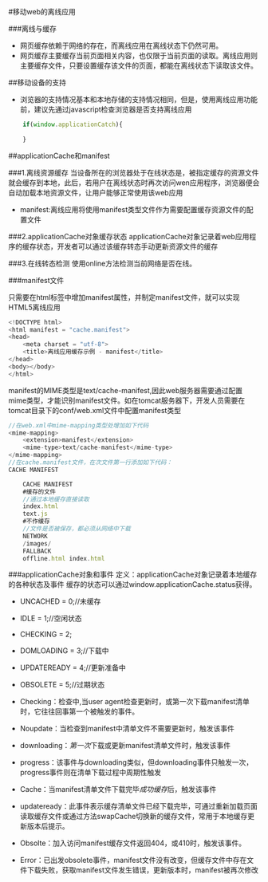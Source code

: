 #移动web的离线应用

###离线与缓存

- 网页缓存依赖于网络的存在，而离线应用在离线状态下仍然可用。
- 网页缓存主要缓存当前页面相关内容，也仅限于当前页面的读取。离线应用则主要缓存文件，只要设置缓存该文件的页面，都能在离线状态下读取该文件。

##移动设备的支持

- 浏览器的支持情况基本和本地存储的支持情况相同，但是，使用离线应用功能前，建议先通过javascript检查浏览器是否支持离线应用

```javascript
	if(window.applicationCatch){
		
	}

```

##applicationCache和manifest

###1.离线资源缓存
当设备所在的浏览器处于在线状态是，被指定缓存的资源文件就会缓存到本地，此后，若用户在离线状态时再次访问wen应用程序，浏览器便会自动加载本地资源文件，让用户能够正常使用该web应用

- manifest:离线应用将使用manifest类型文件作为需要配置缓存资源文件的配置文件

###2.applicationCache对象缓存状态
applicationCache对象记录着web应用程序的缓存状态，开发者可以通过该缓存转态手动更新资源文件的缓存

###3.在线转态检测
使用online方法检测当前网络是否在线。

###manifest文件

只需要在html标签中增加manifest属性，并制定manifest文件，就可以实现HTML5离线应用

```javascript
<!DOCTYPE html>
<html manifest = "cache.manifest">
<head>
	<meta charset = "utf-8">
	<title>离线应用缓存示例 - manifest</title>
</head>
<body></body>
</html>
```

manifest的MIME类型是text/cache-manifest,因此web服务器需要通过配置mime类型，才能识别manifest文件。如在tomcat服务器下，开发人员需要在tomcat目录下的conf/web.xml文件中配置manifest类型

```javascript
//在web.xml中mime-mapping类型处增加如下代码
<mime-mapping>
	<extension>manifest</extension>
	<mime-type>text/cache-manifest</mime-type>
</mime-mapping>
//在cache.manifest文件，在次文件第一行添加如下代码：
CACHE MANIFEST
```

```javascript
	CACHE MANIFEST
	#缓存的文件
	//通过本地缓存直接读取
	index.html
	text.js
	#不作缓存
	//文件是否被保存，都必须从网络中下载
	NETWORK
	/images/
	FALLBACK
	offline.html index.html

```

###applicationCache对象和事件
定义：applicationCache对象记录着本地缓存的各种状态及事件
缓存的状态可以通过window.applicationCache.status获得。

- UNCACHED = 0;//未缓存
- IDLE = 1;//空闲状态
- CHECKING = 2;
- DOMLOADING = 3;//下载中
- UPDATEREADY = 4;//更新准备中
- OBSOLETE = 5;//过期状态



- Checking：检查中,当user agent检查更新时，或第一次下载manifest清单时，它往往回事第一个被触发的事件。
- Noupdate：当检查到manifest中清单文件不需要更新时，触发该事件
- downloading：*第一次*下载或更新manifest清单文件时，触发该事件
- progress：该事件与downloading类似，但downloading事件只触发一次，progress事件则在清单下载过程中周期性触发
- Cache：当manifest清单文件下载完毕*成功缓存*后，触发该事件
- updateready：此事件表示缓存清单文件已经下载完毕，可通过重新加载页面读取缓存文件或通过方法swapCache切换新的缓存文件，常用于本地缓存更新版本后提示。
- Obsolte：加入访问manifest缓存文件返回404，或410时，触发该事件。
- Error：已出发obsolete事件，manifest文件没有改变，但缓存文件中存在文件下载失败，获取manifest文件发生错误，更新版本时，manifest被再次修改






























